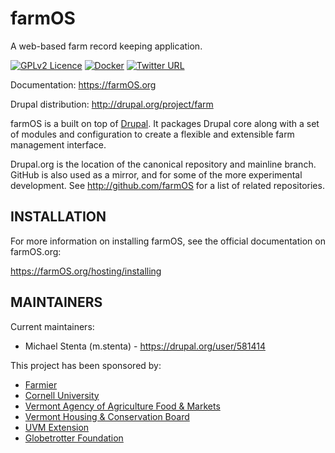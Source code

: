 farmOS
======
A web-based farm record keeping application.


[![GPLv2 Licence](https://badges.frapsoft.com/os/gpl/gpl.png?v=103)](https://opensource.org/licenses/GPL-2.0/)
[![Docker](https://img.shields.io/docker/pulls/farmos/farmos.svg)](https://hub.docker.com/r/farmos/farmos/)
[![Twitter URL](https://img.shields.io/twitter/url/http/shields.io.svg?style=social)](https://twitter.com/farmOSorg)

Documentation: https://farmOS.org

Drupal distribution: http://drupal.org/project/farm

farmOS is a built on top of [Drupal](http://drupal.org). It packages Drupal core
along with a set of modules and configuration to create a flexible and
extensible farm management interface.

Drupal.org is the location of the canonical repository and mainline branch.
GitHub is also used as a mirror, and for some of the more experimental
development. See http://github.com/farmOS for a list of related repositories.

INSTALLATION
------------

For more information on installing farmOS, see the official documentation on
farmOS.org:

https://farmOS.org/hosting/installing

MAINTAINERS
-----------

Current maintainers:
 * Michael Stenta (m.stenta) - https://drupal.org/user/581414

This project has been sponsored by:
 * [Farmier](http://farmier.com)
 * [Cornell University](http://www.cornell.edu)
 * [Vermont Agency of Agriculture Food & Markets](http://agriculture.vermont.gov)
 * [Vermont Housing & Conservation Board](http://www.vhcb.org)
 * [UVM Extension](https://www.uvm.edu/extension)
 * [Globetrotter Foundation](http://globetrotterfoundation.org)
